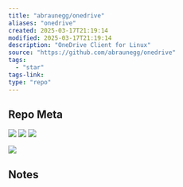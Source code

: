 ```yaml
---
title: "abraunegg/onedrive"
aliases: "onedrive"
created: 2025-03-17T21:19:14
modified: 2025-03-17T21:19:14
description: "OneDrive Client for Linux"
source: "https://github.com/abraunegg/onedrive"
tags:
  - "star"
tags-link:
type: "repo"
---
```

## Repo Meta

![](https://img.shields.io/github/stars/abraunegg/onedrive?style=for-the-badge&label=stars) ![](https://img.shields.io/github/repo-size/abraunegg/onedrive?style=for-the-badge&label=size) ![](https://img.shields.io/github/created-at/abraunegg/onedrive?style=for-the-badge&label=since)

[![](https://github-readme-stats.vercel.app/api/pin/?username=abraunegg&repo=onedrive&bg_color=00000000)](https://github.com/abraunegg/onedrive)

## Notes

